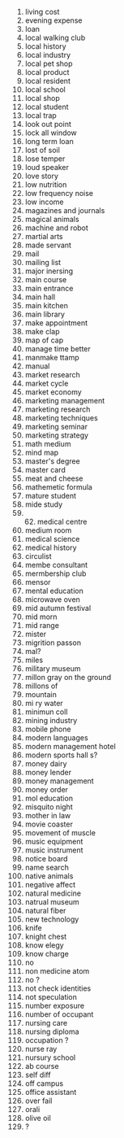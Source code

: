 1. living cost
2. evening expense
3. loan
4. local walking club
5. local history
6. local industry
7. local pet shop
8. local product
9. local resident
10. local school
11. local shop
12. local student
13. local trap
14. look out point
15. lock all window
16. long term loan
17. lost of soil
18. lose temper
19. loud speaker
20. love story
21. low nutrition
22. low frequency noise
23. low income
24. magazines and journals
25. magical animals
26. machine and robot
27. martial arts
28. made servant
29. mail
30. mailing list
31. major inersing
32. main course
33. main entrance
34. main hall
35. main kitchen
36. main library
37. make appointment
38. make clap
39. map of cap
40. manage time better
41. manmake ttamp
42. manual 
43. market research
44. market cycle
45. market economy
46. marketing management
47. marketing research
48. marketing techniques
49. marketing seminar
50. marketing strategy
51. math medium
52. mind map
53. master's degree
54. master card
55. meat and cheese
56. mathemetic formula
57. mature student
58. mide study
59. 62. medical centre
60. medium room
61. medical science
62. medical history
63. circulist
64. membe consultant
65. mermbership club
66. mensor 
67. mental education
68. microwave oven
69. mid autumn festival
70. mid morn
71. mid range
72. mister 
73. migrition passon
74. mal?
75. miles
76. military museum
77. millon gray on the ground
78. millons of
79. mountain
80. mi ry water
81. minimun coll
82. mining industry
83. mobile phone
84. modern languages
85. modern management hotel
86. modern sports hall s?
87. money dairy
88. money lender
89. money management
90. money order
91. mol education
92. misquito night
93. mother in law
94. movie coaster
95. movement of muscle
96. music equipment
97. music instrument
98. notice board
99.  name search
100. native animals
101. negative affect
102. natural medicine
103. natrual museum
104. natural fiber
105. new technology
106. knife
107. knight chest
108. know elegy
109. know charge
110. no 
111. non medicine atom
112. no ?
113. not check identities
114. not speculation
115. number exposure
116. number of occupant
117. nursing care
118. nursing diploma
119. occupation ?
120. nurse ray
121. nursury school
122. ab course
123. self diff
124. off campus
125. office assistant
126. over fail
127. orali
128. olive oil
129. ?